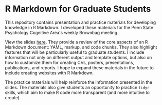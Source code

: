 # R Markdown for Graduate Students

This repository contains presentation and practice materials for developing knowledge in R Markdown. I developed these materials for the Penn State Psychology Cognitive Area's weekly Brownbag meeting. 

View the slides [here](https://hollzzar.github.io/markdown-tutorial/tutorial_slides#/). They provide a review of the core aspects of an R Markdown document: YAML, markup, and code chunks. They also highlight features that will be particularly useful to graduate students. I include information not only on different output and template options, but also on how to customize them for creating CVs, posters, presentations, publications, and reports. I hope to expand these materials in the future to include creating websites with R Markdown.

The practice materials will help reinforce the information presented in the slides. The materials also give students an opportunity to practice `tidyr` skills, which aim to make R code more transparent (and more intuitive to create).
